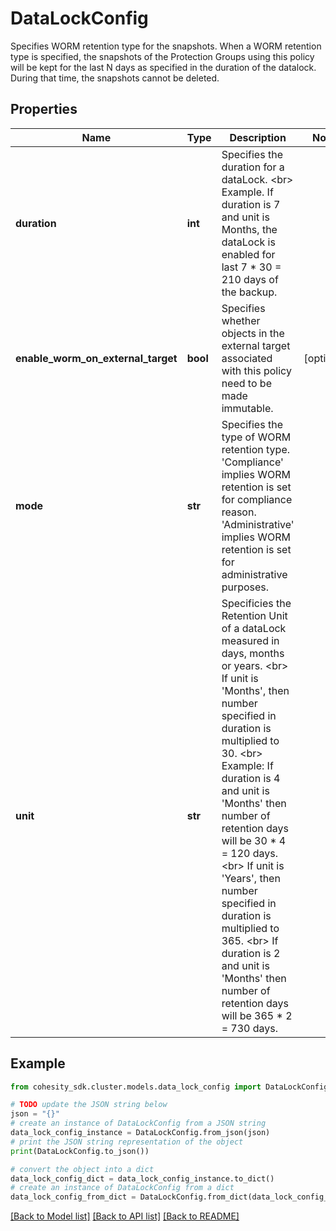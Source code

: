 # DataLockConfig

Specifies WORM retention type for the snapshots. When a WORM retention type is specified, the snapshots of the Protection Groups using this policy will be kept for the last N days as specified in the duration of the datalock. During that time, the snapshots cannot be deleted.

## Properties

Name | Type | Description | Notes
------------ | ------------- | ------------- | -------------
**duration** | **int** | Specifies the duration for a dataLock. &lt;br&gt; Example. If duration is 7 and unit is Months, the dataLock is enabled for last 7 * 30 &#x3D; 210 days of the backup. | 
**enable_worm_on_external_target** | **bool** | Specifies whether objects in the external target associated with this policy need to be made immutable. | [optional] 
**mode** | **str** | Specifies the type of WORM retention type.  &#39;Compliance&#39; implies WORM retention is set for compliance reason.  &#39;Administrative&#39; implies WORM retention is set for administrative purposes. | 
**unit** | **str** | Specificies the Retention Unit of a dataLock measured in days, months or years. &lt;br&gt; If unit is &#39;Months&#39;, then number specified in duration is multiplied to 30. &lt;br&gt; Example: If duration is 4 and unit is &#39;Months&#39; then number of retention days will be 30 * 4 &#x3D; 120 days. &lt;br&gt; If unit is &#39;Years&#39;, then number specified in duration is multiplied to 365. &lt;br&gt; If duration is 2 and unit is &#39;Months&#39; then number of retention days will be 365 * 2 &#x3D; 730 days. | 

## Example

```python
from cohesity_sdk.cluster.models.data_lock_config import DataLockConfig

# TODO update the JSON string below
json = "{}"
# create an instance of DataLockConfig from a JSON string
data_lock_config_instance = DataLockConfig.from_json(json)
# print the JSON string representation of the object
print(DataLockConfig.to_json())

# convert the object into a dict
data_lock_config_dict = data_lock_config_instance.to_dict()
# create an instance of DataLockConfig from a dict
data_lock_config_from_dict = DataLockConfig.from_dict(data_lock_config_dict)
```
[[Back to Model list]](../README.md#documentation-for-models) [[Back to API list]](../README.md#documentation-for-api-endpoints) [[Back to README]](../README.md)


